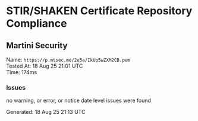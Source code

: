 # STIR/SHAKEN Certificate Repository Compliance

## Martini Security

Name: `https://p.mtsec.me/2e5a/IkUp5wZXM2CB.pem`\
Tested At: 18 Aug 25 21:01 UTC\
Time: 174ms

### Issues

no warning, or error, or notice date level issues were found

Generated: 18 Aug 25 21:13 UTC
